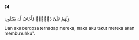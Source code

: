 ##### 14

<span class="ayah">وَلَهُمْ عَلَىَّ ذَنۢبٌۭ فَأَخَافُ أَن يَقْتُلُونِ</span>

<span class="ayah_translation">Dan aku berdosa terhadap mereka, maka aku takut mereka akan membunuhku".</span>
